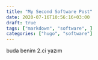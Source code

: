 ```yaml
---
title: "My Second Software Post"
date: 2020-07-16T10:56:16+03:00
draft: true
tags: ["markdown", "software", ]
categories: ["hugo", "software"]
---
```


buda benim 2.ci yazım

